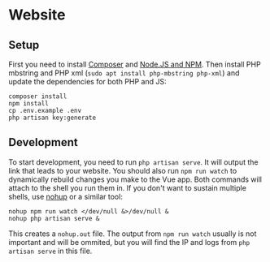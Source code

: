 # Website

## Setup
First you need to install [Composer](https://getcomposer.org/doc/00-intro.md) and [Node.JS and NPM](https://github.com/nvm-sh/nvm). Then install PHP mbstring and PHP xml (`sudo apt install php-mbstring php-xml`) and update the dependencies for both PHP and JS:
```shell
composer install
npm install
cp .env.example .env
php artisan key:generate
```

## Development
To start development, you need to run `php artisan serve`. It will output the link that leads to your website. You should also run `npm run watch` to dynamically rebuild changes you make to the Vue app. Both commands will attach to the shell you run them in. If you don't want to sustain multiple shells, use [nohup](https://linux.die.net/man/1/nohup) or a similar tool:
```shell
nohup npm run watch </dev/null &>/dev/null &
nohup php artisan serve &
```
This creates a `nohup.out` file. The output from `npm run watch` usually is not important and will be ommited, but you will find the IP and logs from `php artisan serve` in this file.